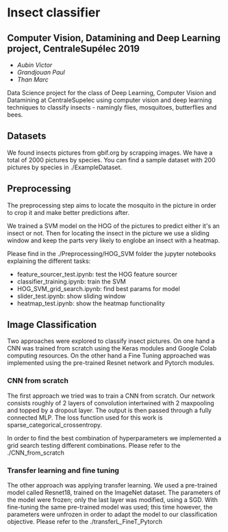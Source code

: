 # Insect classifier
## Computer Vision, Datamining and Deep Learning  project, CentraleSupélec 2019

- *Aubin Victor*
- *Grandjouan Paul*
- *Than Marc*

Data Science project for the class of Deep Learning, Computer Vision and Datamining at CentraleSupelec using computer vision and deep learning techniques to classify insects - namingly flies, mosquitoes, butterflies and bees.

## Datasets

We found insects pictures from gbif.org by scrapping images.
We have a total of 2000 pictures by species.
You can find a sample dataset with 200 pictures by species in ./ExampleDataset.

## Preprocessing

The preprocessing step aims to locate the mosquito in the picture in order to crop it and make better predictions after.

We trained a SVM model on the HOG of the pictures to predict either it's an insect or not.
Then for locating the insect in the picture we use a sliding window and keep the parts very likely to englobe an insect with a heatmap.

Please find in the ./Preprocessing/HOG_SVM folder the jupyter notebooks explaining the different tasks:
- feature_sourcer_test.ipynb: test the HOG feature sourcer
- classifier_training.ipynb: train the SVM
- HOG_SVM_grid_search.ipynb: find best params for model
- slider_test.ipynb: show sliding window
- heatmap_test.ipynb: show the heatmap functionality

## Image Classification

Two approaches were explored to classify insect pictures. On one hand a CNN was trained from scratch using the Keras modules and Google Colab computing resources. On the other hand a Fine Tuning approached was implemented using the pre-trained Resnet network and Pytorch modules.


### CNN from scratch

The first approach we tried was to train a CNN from scratch.
Our network consists roughly of 2 layers of convolution intertwined with 2 maxpooling and topped by a dropout layer.
The output is then passed through a fully connected MLP.
The loss function used for this work is sparse_categorical_crossentropy.

In order to find the best combination of hyperparameters we implemented a grid search testing different combinations.
Please refer to the ./CNN_from_scratch

### Transfer learning and fine tuning
The other approach was applying transfer learning. We used a pre-trained model called Resnet18, trained on the ImageNet dataset. The parameters of the model were frozen; only the last layer was modified, using a SGD.
With fine-tuning the same pre-trained model was used; this time however, the parameters were unfrozen in order to adapt the model to our classification objective. 
Please refer to the ./transferL_FineT_Pytorch
